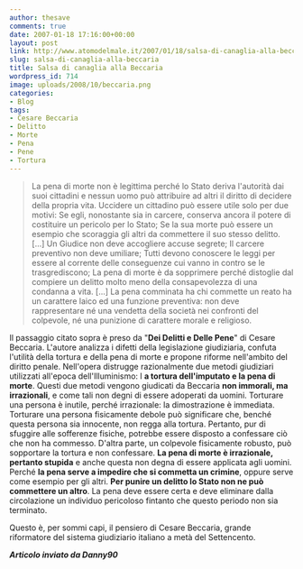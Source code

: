```yaml
---
author: thesave
comments: true
date: 2007-01-18 17:16:00+00:00
layout: post
link: http://www.atomodelmale.it/2007/01/18/salsa-di-canaglia-alla-beccaria/
slug: salsa-di-canaglia-alla-beccaria
title: Salsa di canaglia alla Beccaria
wordpress_id: 714
image: uploads/2008/10/beccaria.png
categories:
- Blog
tags:
- Cesare Beccaria
- Delitto
- Morte
- Pena
- Pene
- Tortura
---
```


<blockquote>La pena di morte non è legittima perché lo Stato deriva l'autorità dai suoi cittadini  e nessun uomo può attribuire ad altri il diritto di decidere della propria vita.
Uccidere un cittadino può essere utile solo per due motivi:
Se egli, nonostante sia in carcere, conserva ancora il potere di costituire un pericolo per lo Stato;
Se la sua morte può essere un esempio che scoraggia gli altri da commettere il suo stesso delitto. [...]
Un Giudice non deve accogliere accuse segrete;
Il carcere preventivo non deve umiliare;
Tutti devono conoscere le leggi per essere al corrente delle conseguenze cui vanno in contro se le trasgrediscono;
La pena di morte è da sopprimere perché distoglie dal compiere un delitto molto meno della consapevolezza di una condanna a vita.
[...]
La pena comminata ha chi commette un reato ha un carattere laico ed una funzione preventiva: non deve rappresentare né una vendetta della società nei confronti del colpevole, né una punizione di carattere morale e religioso.</blockquote>

Il passaggio citato sopra è preso da "**Dei Delitti e Delle Pene**" di Cesare Beccaria.
L'autore analizza i difetti della legislazione giudiziaria, confuta l'utilità della tortura e della pena di morte e propone riforme nell'ambito del diritto penale.
Nell'opera distrugge razionalmente due metodi giudiziari utilizzati all'epoca dell'Illuminismo: l **a tortura dell'imputato e la pena di morte**.
Questi due metodi vengono giudicati da Beccaria **non immorali, ma irrazionali**, e come tali non degni di essere adoperati da uomini.
Torturare una persona è inutile, perché irrazionale: la dimostrazione è immediata.
Torturare una persona fisicamente debole può significare che, benché questa persona sia innocente, non regga alla tortura. Pertanto, pur di sfuggire alle sofferenze fisiche, potrebbe essere disposto a confessare ciò che non ha commesso.
D'altra parte, un colpevole fisicamente robusto, può sopportare la tortura e non confessare.
**La pena di morte è irrazionale, pertanto stupida** e anche questa non degna di essere applicata agli uomini.
Perché **la pena serve a impedire che si commetta un crimine**, oppure serve come esempio per gli altri.
**Per punire un delitto lo Stato  non ne può commettere un altro**. La pena deve essere certa e deve eliminare dalla circolazione un individuo pericoloso fintanto che questo periodo non sia terminato.

Questo è, per sommi capi, il pensiero di Cesare Beccaria, grande riformatore del sistema giudiziario italiano a metà del Settencento.

**_Articolo inviato da Danny90_**
